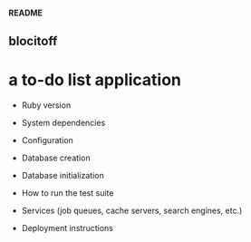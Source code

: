 #### README
##   blocitoff
#    a to-do list application


* Ruby version

* System dependencies

* Configuration

* Database creation

* Database initialization

* How to run the test suite

* Services (job queues, cache servers, search engines, etc.)

* Deployment instructions

